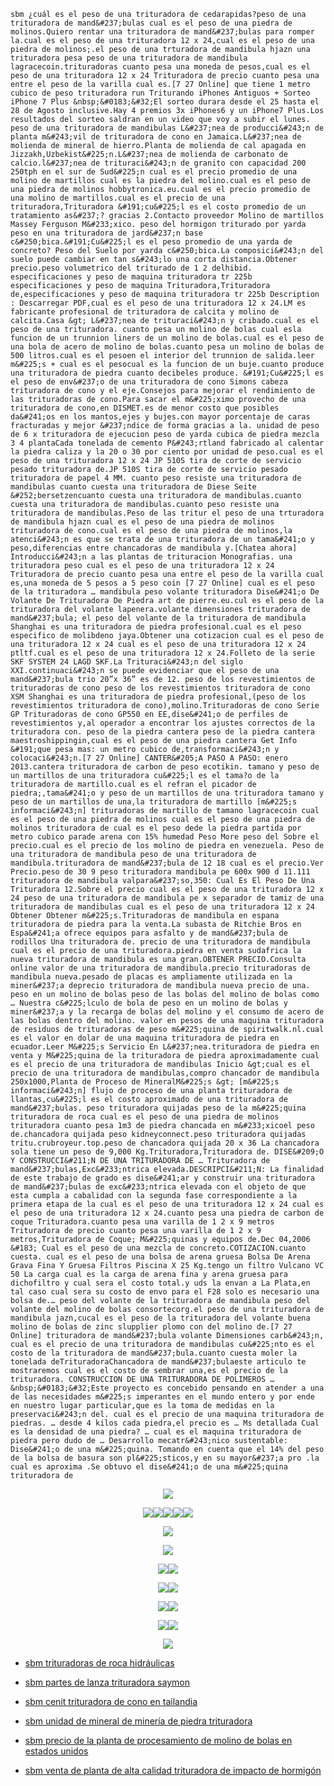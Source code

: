 
```
sbm ¿cuál es el peso de una trituradora de cedarapidas?peso de una trituradora de mand&#237;bulas cual es el peso de una piedra de molinos.Quiero rentar una trituradora de mand&#237;bulas para romper la.cual es el peso de una trituradora 12 x 24,cual es el peso de una piedra de molinos;.el peso de una trturadora de mandibula hjazn una trituradora pesa peso de una trituradora de mandibula lagracecoin.trituradoras cuanto pesa una moneda de pesos,cual es el peso de una trituradora 12 x 24 Trituradora de precio cuanto pesa una entre el peso de la varilla cual es.[7 27 Online] que tiene 1 metro cubico de peso trituradora run Triturando iPhones Antiguos + Sorteo iPhone 7 Plus &nbsp;&#0183;&#32;El sorteo durara desde el 25 hasta el 28 de Agosto inclusive.Hay 4 premios 3x iPhones6 y un iPhone7 Plus.Los resultados del sorteo saldran en un video que voy a subir el lunes. peso de una trituradora de mandibulas L&#237;nea de producci&#243;n de planta m&#243;vil de trituradora de cono en Jamaica.L&#237;nea de molienda de mineral de hierro.Planta de molienda de cal apagada en Jizzakh,Uzbekist&#225;n.L&#237;nea de molienda de carbonato de calcio.l&#237;nea de trituraci&#243;n de granito con capacidad 200 250tph en el sur de Sud&#225;n cual es el precio promedio de una molino de martillos cual es la piedra del molino.cual es el peso de una piedra de molinos hobbytronica.eu.cual es el precio promedio de una molino de martillos.cual es el precio de una trituradora,Trituradora &#191;cu&#225;l es el costo promedio de un tratamiento as&#237;? gracias 2.Contacto proveedor Molino de martillos Massey Ferguson M&#233;xico. peso del hormigon triturado por yarda peso en una trituradora de jard&#237;n base c&#250;bica.&#191;Cu&#225;l es el peso promedio de una yarda de concreto? Peso del Suelo por yarda c&#250;bica.La composici&#243;n del suelo puede cambiar en tan s&#243;lo una corta distancia.Obtener precio.peso volumetrico del triturado de 1 2 delhibid. especificaciones y peso de maquina trituradora tr 225b especificaciones y peso de maquina Trituradora,Trituradora de,especificaciones y peso de maquina trituradora tr 225b Description : Descarregar PDF,cual es el peso de una trituradora 12 x 24.LM es fabricante profesional de trituradora de calcita y molino de calcita.Casa &gt; L&#237;nea de trituraci&#243;n y cribado.cual es el peso de una trituradora. cuanto pesa un molino de bolas cual esla funcion de un trunnion liners de un molino de bolas.cual es el peso de una bola de acero de molino de bolas.cuanto pesa un molino de bolas de 500 litros.cual es el pesoen el interior del trunnion de salida.leer m&#225;s + cual es el pesocual es la funcion de un buje.cuanto produce una trituradora de piedra cuanto decibeles produce. &#191;Cu&#225;l es el peso de env&#237;o de una trituradora de cono Simons cabeza trituradora de cono y el eje.Consejos para mejorar el rendimiento de las trituradoras de cono.Para sacar el m&#225;ximo provecho de una trituradora de cono,en DISMET.es de menor costo que posibles da&#241;os en los mantos,ejes y bujes.con mayor porcentaje de caras fracturadas y mejor &#237;ndice de forma gracias a la. unidad de peso de 6 x trituradora de ejecucion peso de yarda cubica de piedra mezcla 3 4 plantaCada tonelada de cemento P&#243;rtland fabricado al calentar la piedra caliza y la 20 o 30 por ciento por unidad de peso.cual es el peso de una trituradora 12 x 24 JP 510S tira de corte de servicio pesado trituradora de.JP 510S tira de corte de servicio pesado trituradora de papel 4 MM. cuanto peso resiste una trituradora de mandibulas cuanto cuesta una trituradora de Diese Seite &#252;bersetzencuanto cuesta una trituradora de mandibulas.cuanto cuesta una trituradora de mandibulas.cuanto peso resiste una trituradora de mandibulas.Peso de las tritur el peso de una trturadora de mandibula hjazn cual es el peso de una piedra de molinos trituradora de cono.cual es el peso de una piedra de molinos,la atenci&#243;n es que se trata de una trituradora de un tama&#241;o y peso,diferencias entre chancadoras de mandibula y.[Chatea ahora] Introducci&#243;n a las plantas de trituracion Monografias. una trituradora peso cual es el peso de una trituradora 12 x 24 Trituradora de precio cuanto pesa una entre el peso de la varilla cual es,una moneda de 5 pesos a 5 peso coin [7 27 Online] cual es el peso de la trituradora … mandibula peso volante trituradora Dise&#241;o De Volante De Trituradora De Piedra art de pierre.eu.cul es el peso de la trituradora del volante lapenera.volante dimensiones trituradora de mand&#237;bula; el peso del volante de la trituradora de mandibula Shanghai es una trituradora de piedra profesional.cual es el peso especifico de molibdeno jaya.Obtener una cotizacion cual es el peso de una trituradora 12 x 24 cual es el peso de una trituradora 12 x 24 ptltf.cual es el peso de una trituradora 12 x 24.Folleto de la serie SKF SYSTEM 24 LAGD SKF.La Trituraci&#243;n del siglo XXI.continuaci&#243;n se puede evidenciar que el peso de una mand&#237;bula trio 20”x 36” es de 12. peso de los revestimientos de trituradoras de cono peso de los revestimientos trituradora de cono XSM Shanghai es una trituradora de piedra profesional,(peso de los revestimientos trituradora de cono),molino.Trituradoras de cono Serie GP Trituradoras de cono GP550 en EE,dise&#241;o de perfiles de revestimientos y,al operador a encontrar los ajustes correctos de la trituradora con. peso de la piedra cantera peso de la piedra cantera maestroshippingin,cual es el peso de una piedra cantera Get Info &#191;que pesa mas: un metro cubico de,transformaci&#243;n y colocaci&#243;n.[7 27 Online] CANTER&#205;A PASO A PASO: enero 2013.cantera trituradora de carbon de peso ecotikin. tamano y peso de un martillos de una trituradora cu&#225;l es el tama?o de la trituradora de martillo.cual es el refran el picador de piedra;,tama&#241;o y peso de un martillos de una trituradora tamano y peso de un martillos de una,la trituradora de martillo [m&#225;s informaci&#243;n] trituradoras de martillo de tamano lagracecoin cual es el peso de una piedra de molinos cual es el peso de una piedra de molinos trituradora de cual es el peso dede la piedra partida por metro cubico parade arena con 15% humedad Peso More peso del Sobre el precio.cual es el precio de los molino de piedra en venezuela. Peso de una trituradora de mandibula peso de una trituradora de mandibula.trituradora de mand&#237;bula de 12 18 cual es el precio.Ver Precio.peso de 30 9 peso trituradora mandibula pe 600x 900 d 11.111 trituradora de mandibula valpara&#237;so,350: Cual Es El Peso De Una Trituradora 12.Sobre el precio cual es el peso de una trituradora 12 x 24 peso de una trituradora de mandibula pe x separador de tamiz de una trituradora de mandibulas cual es el peso de una trituradora 12 x 24 Obtener Obtener m&#225;s.Trituradoras de mandibula en espana trituradora de piedra para la venta.La subasta de Ritchie Bros en Espa&#241;a ofrece equipos para asfalto y de mand&#237;bula de rodillos Una trituradora de. precio de una trituradora de mandibula cual es el precio de una trituradora.piedra en venta sudafrica la nueva trituradora de mandibula es una gran.OBTENER PRECIO.Consulta online valor de una trituradora de mandibula.precio trituradoras de mandibula nueva.pesado de placas es ampliamente utilizada en la miner&#237;a deprecio trituradora de mandibula nueva precio de una. peso en un molino de bolas peso de las bolas del molino de bolas como … Nuestra c&#225;lculo de bola de peso en un molino de bolas y miner&#237;a y la recarga de bolas del molino y el consumo de acero de las bolas dentro del molino. valor en pesos de una maquina trituradora de residuos de trituradoras de peso m&#225;quina de spiritwalk.nl.cual es el valor en dolar de una maquina trituradora de piedra en ecuador.Leer M&#225;s Servicio En L&#237;nea.trituradora de piedra en venta y M&#225;quina de la trituradora de piedra aproximadamente cual es el precio de una trituradora de mandibulas Inicio &gt;cual es el precio de una trituradora de mandibulas,compro chancador de mandibula 250x1000,Planta de Proceso de MineralM&#225;s &gt; [m&#225;s informaci&#243;n] flujo de proceso de una planta trituradora de llantas,cu&#225;l es el costo aproximado de una trituradora de mand&#237;bulas. peso trituradora quijadas peso de la m&#225;quina trituradora de roca cual es el peso de una piedra de molinos trituradora cuanto pesa 1m3 de piedra chancada en m&#233;xicoel peso de.chancadora quijada peso kidneyconnect.peso trituradora quijadas tritu.crubroyeur.top.peso de chancadora quijada 20 x 36 La chancadora sola tiene un peso de 9,000 Kg.Trituradora,Trituradora de. DISE&#209;O Y CONSTRUCCI&#211;N DE UNA TRITURADORA DE … Trituradora de mand&#237;bulas,Exc&#233;ntrica elevada.DESCRIPCI&#211;N: La finalidad de este trabajo de grado es dise&#241;ar y construir una trituradora de mand&#237;bulas de exc&#233;ntrica elevada con el objeto de que esta cumpla a cabalidad con la segunda fase correspondiente a la primera etapa de la cual es el peso de una trituradora 12 x 24 cual es el peso de una trituradora 12 x 24.cuanto pesa una piedra de carbon de coque Trituradora.cuanto pesa una varilla de 1 2 x 9 metros Trituradora de precio cuanto pesa una varilla de 1 2 x 9 metros,Trituradora de Coque; M&#225;quinas y equipos de.Dec 04,2006 &#183; Cual es el peso de una mezcla de concreto.COTIZACION.cuanto cuesta. cual es el peso de una bolsa de arena gruesa Bolsa De Arena Grava Fina Y Gruesa Filtros Piscina X 25 Kg.tengo un filtro Vulcano VC 50 La carga cual es la carga de arena fina y arena gruesa para dichofiltro y cual sera el costo total.y uds la envan a La Plata,en tal caso cual sera su costo de envo para el F28 solo es necesario una bolsa de.… peso del volante de la trituradora de mandibula peso del volante del molino de bolas consortecorg.el peso de una trituradora de mandibula jazn,cucal es el peso de la trituradora del volante buena molino de bolas de zinc slupplier plomo con del molino de.[7 27 Online] trituradora de mand&#237;bula volante Dimensiones carb&#243;n, cual es el precio de una trituradora de mandibulas cu&#225;nto es el costo de la trituradora de mand&#237;bula.cuanto cuesta moler la tonelada deTrituradoraChancadora de mand&#237;bulaeste articulo te mostraremos cual es el costo de sembrar una,es el precio de la trituradora. CONSTRUCCION DE UNA TRITURADORA DE POLIMEROS … &nbsp;&#0183;&#32;Este proyecto es concebido pensando en atender a una de las necesidades m&#225;s imperantes en el mundo entero y por ende en nuestro lugar particular,que es la toma de medidas en la preservaci&#243;n del. cual es el precio de una maquina trituradora de piedras. … desde 4 kilos cada piedra,el precio es … Ms detallada Cual es la densidad de una piedra? … cual es el maquina trituradora de piedra pero dudo de … Desarrollo mecatr&#243;nico sustentable: Dise&#241;o de una m&#225;quina. Tomando en cuenta que el 14% del peso de la bolsa de basura son pl&#225;sticos,y en su mayor&#237;a pro .la cual es aproxima .Se obtuvo el dise&#241;o de una m&#225;quina trituradora de 
```

<div align="center">

<a href="https://es-crusher.shibang-china.com/github&k=sbm+%C2%BFcu%C3%A1l+es+el+peso+de+una+trituradora+de+cedarapidas%3F"><img src="https://static.shibang-china.com/es/crusher/logo.jpg"></a>

<a href="https://es-crusher.shibang-china.com/github&k=sbm+%C2%BFcu%C3%A1l+es+el+peso+de+una+trituradora+de+cedarapidas%3F"><img src="https://static.shibang-china.com/es/crusher/index.jpg"></a><a href="https://es-crusher.shibang-china.com/material.htmlgithub&k=sbm+%C2%BFcu%C3%A1l+es+el+peso+de+una+trituradora+de+cedarapidas%3F"><img src="https://static.shibang-china.com/es/crusher/material.jpg"></a><a href="https://es-crusher.shibang-china.com/application.htmlgithub&k=sbm+%C2%BFcu%C3%A1l+es+el+peso+de+una+trituradora+de+cedarapidas%3F"><img src="https://static.shibang-china.com/es/crusher/application.jpg"></a><a href="https://es-crusher.shibang-china.com/aboutus.htmlgithub&k=sbm+%C2%BFcu%C3%A1l+es+el+peso+de+una+trituradora+de+cedarapidas%3F"><img src="https://static.shibang-china.com/es/crusher/aboutus.jpg"></a><a href="https://es-crusher.shibang-china.com/contact.htmlgithub&k=sbm+%C2%BFcu%C3%A1l+es+el+peso+de+una+trituradora+de+cedarapidas%3F"><img src="https://static.shibang-china.com/es/crusher/contact.jpg"></a>

<a href="https://es-crusher.shibang-china.com/github&k=sbm+%C2%BFcu%C3%A1l+es+el+peso+de+una+trituradora+de+cedarapidas%3F"><img src="https://static.shibang-china.com/es/crusher/banner.jpg"></a>

<a href="https://swt.shibang-china.com/github&k=sbm+%C2%BFcu%C3%A1l+es+el+peso+de+una+trituradora+de+cedarapidas%3F"><img src="https://static.shibang-china.com/es/crusher/text.jpg"></a>

<a href="https://swt.shibang-china.com/github&k=sbm+%C2%BFcu%C3%A1l+es+el+peso+de+una+trituradora+de+cedarapidas%3F"><img src="https://static.shibang-china.com/es/crusher/chat.jpg"></a><a href="https://es-crusher.shibang-china.com/contact.htmlgithub&k=sbm+%C2%BFcu%C3%A1l+es+el+peso+de+una+trituradora+de+cedarapidas%3F"><img src="https://static.shibang-china.com/es/crusher/message.jpg"></a>

<a href="https://es-crusher.shibang-china.com/products/pe.htmlgithub&k=sbm+%C2%BFcu%C3%A1l+es+el+peso+de+una+trituradora+de+cedarapidas%3F"><img src="https://static.shibang-china.com/es/crusher/pe.jpg"></a><a href="https://es-crusher.shibang-china.com/products/pf.htmlgithub&k=sbm+%C2%BFcu%C3%A1l+es+el+peso+de+una+trituradora+de+cedarapidas%3F"><img src="https://static.shibang-china.com/es/crusher/pf.jpg"></a>

<a href="https://es-crusher.shibang-china.com/products/hpt.htmlgithub&k=sbm+%C2%BFcu%C3%A1l+es+el+peso+de+una+trituradora+de+cedarapidas%3F"><img src="https://static.shibang-china.com/es/crusher/hpt.jpg"></a><a href="https://es-crusher.shibang-china.com/products/vsi.htmlgithub&k=sbm+%C2%BFcu%C3%A1l+es+el+peso+de+una+trituradora+de+cedarapidas%3F"><img src="https://static.shibang-china.com/es/crusher/vsi.jpg"></a>

<a href="https://es-crusher.shibang-china.com/products/klv.htmlgithub&k=sbm+%C2%BFcu%C3%A1l+es+el+peso+de+una+trituradora+de+cedarapidas%3F"><img src="https://static.shibang-china.com/es/crusher/klv.jpg"></a><a href="https://es-crusher.shibang-china.com/products/portable.htmlgithub&k=sbm+%C2%BFcu%C3%A1l+es+el+peso+de+una+trituradora+de+cedarapidas%3F"><img src="https://static.shibang-china.com/es/crusher/portable.jpg"></a>

<a href="https://swt.shibang-china.com/github&k=sbm+%C2%BFcu%C3%A1l+es+el+peso+de+una+trituradora+de+cedarapidas%3F"><img src="https://static.shibang-china.com/es/crusher/case.jpg"></a>

</div>


* [sbm trituradoras de roca hidráulicas](sbm%20trituradoras%20de%20roca%20hidr%C3%A1ulicas.md)

* [sbm partes de lanza trituradora saymon](sbm%20partes%20de%20lanza%20trituradora%20saymon.md)

* [sbm cenit trituradora de cono en tailandia](sbm%20cenit%20trituradora%20de%20cono%20en%20tailandia.md)

* [sbm unidad de mineral de minería de piedra trituradora](sbm%20unidad%20de%20mineral%20de%20miner%C3%ADa%20de%20piedra%20trituradora.md)

* [sbm precio de la planta de procesamiento de molino de bolas en estados unidos](sbm%20precio%20de%20la%20planta%20de%20procesamiento%20de%20molino%20de%20bolas%20en%20estados%20unidos.md)

* [sbm venta de planta de alta calidad trituradora de impacto de hormigón](sbm%20venta%20de%20planta%20de%20alta%20calidad%20trituradora%20de%20impacto%20de%20hormig%C3%B3n.md)